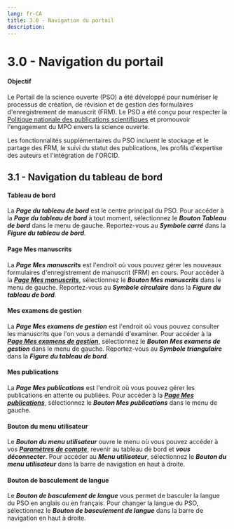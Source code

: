 ```yaml
---
lang: fr-CA
title: 3.0 - Navigation du portail
description:
---
```


# 3.0 - Navigation du portail

#### Objectif

Le Portail de la science ouverte (PSO) a été développé pour numériser le processus de création, de révision et de gestion des formulaires d'enregistrement de manuscrit (FRM). Le PSO a été conçu pour respecter la [Politique nationale des publications scientifiques](https://www.dfo-mpo.gc.ca/about-notre-sujet/publications/science/policy-politique/index-fra.html) et promouvoir l'engagement du MPO envers la science ouverte.

Les fonctionnalités supplémentaires du PSO incluent le stockage et le partage des FRM, le suivi du statut des publications, les profils d'expertise des auteurs et l'intégration de l'ORCID.

## 3.1 - Navigation du tableau de bord



#### Tableau de bord

La ***Page du tableau de bord*** est le centre principal du PSO. Pour accéder à la ***Page du tableau de bord*** à tout moment, sélectionnez le ***Bouton Tableau de bord*** dans le menu de gauche. Reportez-vous au ***Symbole carré*** dans la ***Figure du tableau de bord***.

#### Page Mes manuscrits

La ***Page Mes manuscrits*** est l'endroit où vous pouvez gérer les nouveaux formulaires d'enregistrement de manuscrit (FRM) en cours. Pour accéder à la ***[Page Mes manuscrits](/fr/guide/manuscript-record-form)***, sélectionnez le ***Bouton Mes manuscrits*** dans le menu de gauche. Reportez-vous au ***Symbole circulaire*** dans la ***Figure du tableau de bord***.

#### Mes examens de gestion

La ***Page Mes examens de gestion*** est l'endroit où vous pouvez consulter les manuscrits que l'on vous a demandé d'examiner. Pour accéder à la ***[Page Mes examens de gestion](/fr/guide/manuscript-record-form#_4-4-submitting-an-mrf-for-review)***, sélectionnez le ***Bouton Mes examens de gestion*** dans le menu de gauche. Reportez-vous au ***Symbole triangulaire*** dans la ***Figure du tableau de bord***.

#### Mes publications

La ***Page Mes publications*** est l'endroit où vous pouvez gérer les publications en attente ou publiées. Pour accéder à la ***[Page Mes publications](/fr/guide/publications)***, sélectionnez le ***Bouton Mes publications*** dans le menu de gauche.

#### Bouton du menu utilisateur

Le ***Bouton du menu utilisateur*** ouvre le menu où vous pouvez accéder à vos ***[Paramètres de compte](/fr/guide/account-customization)***, revenir au tableau de bord et ***vous déconnecter***. Pour accéder au ***Menu utilisateur***, sélectionnez le ***Bouton du menu utilisateur*** dans la barre de navigation en haut à droite.

#### Bouton de basculement de langue

Le ***Bouton de basculement de langue*** vous permet de basculer la langue du PSO en anglais ou en français. Pour changer la langue du PSO, sélectionnez le ***Bouton de basculement de langue*** dans la barre de navigation en haut à droite.
